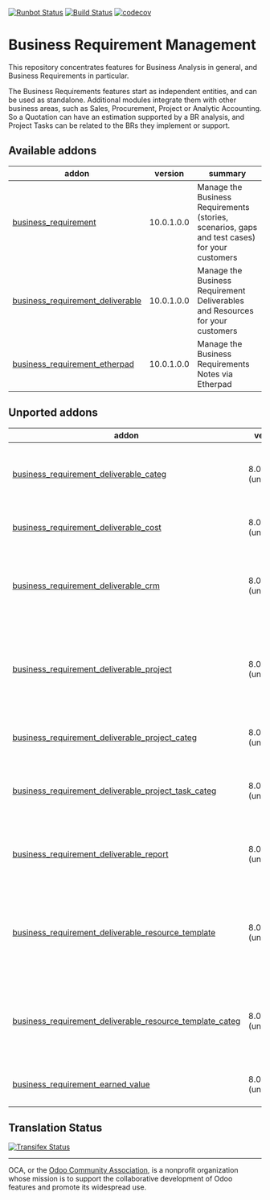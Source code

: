 [![Runbot Status](https://runbot.odoo-community.org/runbot/badge/flat/222/10.0.svg)](https://runbot.odoo-community.org/runbot/repo/github-com-oca-business-requirement-222)
[![Build Status](https://travis-ci.org/OCA/business-requirement.svg?branch=10.0)](https://travis-ci.org/OCA/business-requirement)
[![codecov](https://codecov.io/gh/OCA/business-requirement/branch/10.0/graph/badge.svg)](https://codecov.io/gh/OCA/business-requirement)


# Business Requirement Management

This repository concentrates features for Business Analysis in general, and Business Requirements in particular.

The Business Requirements features start as independent entities, and can be used as standalone.
Additional modules integrate them with other business areas, such as Sales, Procurement, Project or Analytic Accounting.
So a Quotation can have an estimation supported by a BR analysis, and Project Tasks can be related to the BRs they implement or support.


[//]: # (addons)

Available addons
----------------
addon | version | summary
--- | --- | ---
[business_requirement](business_requirement/) | 10.0.1.0.0 | Manage the Business Requirements (stories, scenarios, gaps and test cases) for your customers
[business_requirement_deliverable](business_requirement_deliverable/) | 10.0.1.0.0 | Manage the Business Requirement Deliverables and Resources for your customers
[business_requirement_etherpad](business_requirement_etherpad/) | 10.0.1.0.0 | Manage the Business Requirements Notes via Etherpad


Unported addons
---------------
addon | version | summary
--- | --- | ---
[business_requirement_deliverable_categ](business_requirement_deliverable_categ/) | 8.0.3.0.2 (unported) | Adds Task Categories to your Business Requirement Resources
[business_requirement_deliverable_cost](business_requirement_deliverable_cost/) | 8.0.2.0.0 (unported) | Control the cost of your Business Requirements
[business_requirement_deliverable_crm](business_requirement_deliverable_crm/) | 8.0.1.0.1 (unported) | Create your sales quotations directly from the Business Requirements deliverables
[business_requirement_deliverable_project](business_requirement_deliverable_project/) | 8.0.4.0.6 (unported) | Create projects and tasks directly from the Business Requirement and Resources lines
[business_requirement_deliverable_project_categ](business_requirement_deliverable_project_categ/) | 8.0.1.0.0 (unported) | Include category on generating project
[business_requirement_deliverable_project_task_categ](business_requirement_deliverable_project_task_categ/) | 8.0.1.0.2 (unported) | Adds Task Categories to your Business Requirement Resources
[business_requirement_deliverable_report](business_requirement_deliverable_report/) | 8.0.5.0.2 (unported) | Print the Business Requirement Document for your customers
[business_requirement_deliverable_resource_template](business_requirement_deliverable_resource_template/) | 8.0.1.0.1 (unported) | Manage default resource lines in your deliverable sales package from product template
[business_requirement_deliverable_resource_template_categ](business_requirement_deliverable_resource_template_categ/) | 8.0.1.0.0 (unported) | Manage default resource lines categories in your deliverable templates
[business_requirement_earned_value](business_requirement_earned_value/) | 8.0.1.0.0 (unported) | Manage the Earned Value for your customers

[//]: # (end addons)

Translation Status
------------------
[![Transifex Status](https://www.transifex.com/projects/p/OCA-business-requirement-10-0/chart/image_png)](https://www.transifex.com/projects/p/OCA-business-requirement-10-0)

----

OCA, or the [Odoo Community Association](http://odoo-community.org/), is a nonprofit organization whose
mission is to support the collaborative development of Odoo features and
promote its widespread use.
